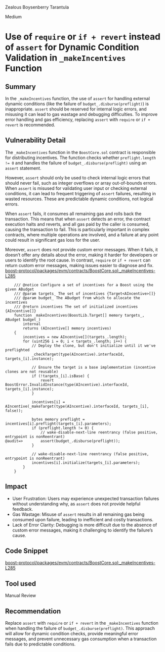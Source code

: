 Zealous Boysenberry Tarantula

Medium

# Use of `require` or `if + revert` instead of `assert` for Dynamic Condition Validation in `_makeIncentives` Function



## Summary

In the `_makeIncentives` function, the use of `assert` for handling external dynamic conditions (like the failure of `budget_.disburse(preflight)`) is inappropriate. `assert` should be reserved for internal logic errors, and misusing it can lead to gas wastage and debugging difficulties. To improve error handling and gas efficiency, replacing `assert` with `require` or `if + revert` is recommended.

## Vulnerability Detail

The `_makeIncentives` function in the `BoostCore.sol` contract is responsible for distributing incentives. The function checks whether `preflight.length != 0` and handles the failure of `budget_.disburse(preflight)` using an `assert` statement.

However, `assert` should only be used to check internal logic errors that should never fail, such as integer overflows or array out-of-bounds errors. When `assert` is misused for validating user input or checking external conditions, it can lead to frequent triggering of `assert` failures, resulting in wasted resources. These are predictable dynamic conditions, not logical errors.

When `assert` fails, it consumes all remaining gas and rolls back the transaction. This means that when `assert` detects an error, the contract execution halts and reverts, and all gas paid by the caller is consumed, causing the transaction to fail. This is particularly important in complex contracts, where multiple operations are involved, and a failure at any point could result in significant gas loss for the user.

Moreover, `assert` does not provide custom error messages. When it fails, it doesn’t offer any details about the error, making it harder for developers or users to identify the root cause. In contrast, `require` or `if + revert` can return custom error messages, making issues easier to diagnose and fix.
[boost-protocol/packages/evm/contracts/BoostCore.sol:\_makeIncentives-L285](https://github.com/sherlock-audit/2024-06-boost-aa-wallet/blob/78930f2ed6570f30e356b5529bd4bcbe5194eb8b/boost-protocol/packages/evm/contracts/BoostCore.sol#L285)

```solidity
    /// @notice Configure a set of incentives for a Boost using the given ABudget
    /// @param targets_ The set of incentives {Target<AIncentive>[]}
    /// @param budget_ The ABudget from which to allocate the incentives
    /// @return incentives The set of initialized incentives {AIncentive[]}
    function _makeIncentives(BoostLib.Target[] memory targets_, ABudget budget_)
        internal
        returns (AIncentive[] memory incentives)
    {
        incentives = new AIncentive[](targets_.length);
        for (uint256 i = 0; i < targets_.length; i++) {
            // Deploy the clone, but don't initialize until it we've preflighted
            _checkTarget(type(AIncentive).interfaceId, targets_[i].instance);

            // Ensure the target is a base implementation (incentive clones are not reusable)
            if (!targets_[i].isBase) {
                revert BoostError.InvalidInstance(type(AIncentive).interfaceId, targets_[i].instance);
            }

            incentives[i] = AIncentive(_makeTarget(type(AIncentive).interfaceId, targets_[i], false));

            bytes memory preflight = incentives[i].preflight(targets_[i].parameters);
            if (preflight.length != 0) {
                // wake-disable-next-line reentrancy (false positive, entrypoint is nonReentrant)
@audit=>        assert(budget_.disburse(preflight));
            }

            // wake-disable-next-line reentrancy (false positive, entrypoint is nonReentrant)
            incentives[i].initialize(targets_[i].parameters);
        }
    }

```

## Impact

- User Frustration: Users may experience unexpected transaction failures without understanding why, as `assert` does not provide helpful feedback.
- Gas Wastage: Misuse of `assert` results in all remaining gas being consumed upon failure, leading to inefficient and costly transactions.
- Lack of Error Clarity: Debugging is more difficult due to the absence of custom error messages, making it challenging to identify the failure’s cause.

## Code Snippet

[boost-protocol/packages/evm/contracts/BoostCore.sol:\_makeIncentives-L285](https://github.com/sherlock-audit/2024-06-boost-aa-wallet/blob/78930f2ed6570f30e356b5529bd4bcbe5194eb8b/boost-protocol/packages/evm/contracts/BoostCore.sol#L285)

## Tool used

Manual Review

## Recommendation

Replace `assert` with `require` or `if + revert` in the `_makeIncentives` function when handling the failure of `budget_.disburse(preflight)`. This approach will allow for dynamic condition checks, provide meaningful error messages, and prevent unnecessary gas consumption when a transaction fails due to predictable conditions.
